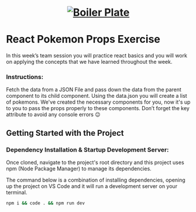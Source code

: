  <h1 align="center">
  <a href="">
    <img src="/src/assets/pokemon-props.svg" alt="Boiler Plate">
  </a>
</h1>

# React Pokemon Props Exercise

In this week’s team session you will practice react basics and you will work on applying the concepts that we have learned throughout the week. 

### Instructions:

Fetch the data from a JSON File and pass down the data from the parent component to its child component. Using the data.json you will create a list of pokemons. We've created the necessary components for you, now it's up to you to pass the props properly to these components. Don’t forget the key attribute to avoid any console errors 😉

## Getting Started with the Project

### Dependency Installation & Startup Development Server:

Once cloned, navigate to the project's root directory and this project uses npm (Node Package Manager) to manage its dependencies.

The command below is a combination of installing dependencies, opening up the project on VS Code and it will run a development server on your terminal.

```bash
npm i && code . && npm run dev
```
